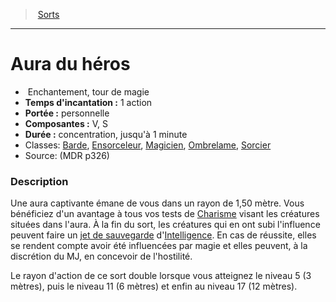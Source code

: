 ﻿> [Sorts](hd_spells.md)

---

# Aura du héros

-  Enchantement, tour de magie
- **Temps d'incantation :** 1 action
- **Portée :** personnelle
- **Composantes :** V, S</Components-->
- **Durée :** concentration, jusqu'à 1 minute
- Classes: [Barde](hd_bard.md), [Ensorceleur](hd_sorcerer.md), [Magicien](hd_wizard.md), [Ombrelame](hd_rogue_ombrelame.md), [Sorcier](hd_warlock.md)
- Source: (MDR p326)

### Description

Une aura captivante émane de vous dans un rayon de 1,50 mètre. Vous bénéficiez d'un avantage à tous vos tests de [Charisme](hd_abilities_charisma.md) visant les créatures situées dans l'aura. À la fin du sort, les créatures qui en ont subi l'influence peuvent faire un [jet de sauvegarde](hd_abilities_jets_de_sauvegarde.md) d'[Intelligence](hd_abilities_intelligence.md). En cas de réussite, elles se rendent compte avoir été influencées par magie et elles peuvent, à la discrétion du MJ, en concevoir de l'hostilité.

Le rayon d'action de ce sort double lorsque vous atteignez le niveau 5 (3 mètres), puis le niveau 11 (6 mètres) et enfin au niveau 17 (12 mètres).


